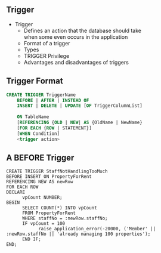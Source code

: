 ## Trigger

<ul>
  <li>Trigger
    <ul>
      <li>Defines an action that the database should take
      </br>when some even occurs in the application</li>
      <li>Format of a trigger</li>
      <li>Types</li>
      <li>TRIGGER Privilege</li>
      <li>Advantages and disadvantages of triggers</li>
    </ul>
  </li>
</ul>

## Trigger Format

``` sql
CREATE TRIGGER TriggerName
    BEFORE | AFTER | INSTEAD OF
    INSERT | DELETE | UPDATE [OF TriggerColumnList]
    
    ON TableName
    [REFERENCING {OLD | NEW| AS {OldName | NewName}
    [FOR EACH {ROW | STATEMENT}]
    [WHEN Condition]
    <trigger action>
```

## A BEFORE Trigger
``` mysql
CREATE TRIGGER StaffNotHandlingTooMuch
BEFORE INSERT ON PropertyForRent
REFERENCING NEW AS newRow
FOR EACH ROW
DECLARE
      vpCount NUMBER;
BEGIN
      SELECT COUNT(*) INTO vpCount
      FROM PropertyForRent
      WHERE staffNo = :newRow.staffNo;
      IF vpCount = 100
            raise_application_error(-20000, ('Member' || :newRow.staffNo || 'already managing 100 properties');
      END IF;
END;
```
